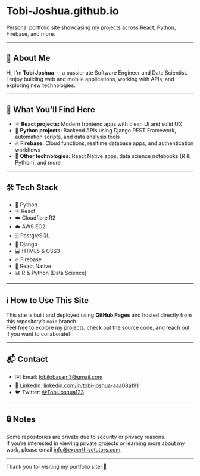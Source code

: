 # Tobi-Joshua.github.io

Personal portfolio site showcasing my projects across React, Python, Firebase, and more.

---

## 👤 About Me

Hi, I’m **Tobi Joshua** — a passionate Software Engineer and Data Scientist.  
I enjoy building web and mobile applications, working with APIs, and exploring new technologies.

---

## 📂 What You’ll Find Here

- ⚛️ **React projects:** Modern frontend apps with clean UI and solid UX  
- 🐍 **Python projects:** Backend APIs using Django REST Framework, automation scripts, and data analysis tools  
- 🔥 **Firebase:** Cloud functions, realtime database apps, and authentication workflows  
- 📱 **Other technologies:** React Native apps, data science notebooks (R & Python), and more

---

## 🛠️ Tech Stack

- 🐍 Python  
- ⚛️ React  
- ☁️ Cloudflare R2  
- ☁️ AWS EC2  
- 🗄️ PostgreSQL  
- 🔧 Django  
- 💻 HTML5 & CSS3  
- 🔥 Firebase  
- 📱 React Native  
- 📊 R & Python (Data Science)

---

## ℹ️ How to Use This Site

This site is built and deployed using **GitHub Pages** and hosted directly from this repository’s `main` branch.  
Feel free to explore my projects, check out the source code, and reach out if you want to collaborate!

---

## 📬 Contact

- ✉️ Email: [tobilobasam3@gmail.com](mailto:tobilobasam3@gmail.com)  
- 🔗 LinkedIn: [linkedin.com/in/tobi-joshua-aaa08a191](https://www.linkedin.com/in/tobi-joshua-aaa08a191/)  
- 🐦 Twitter: [@TobiJoshua123](https://x.com/TobiJoshua123)

---

## 🔒 Notes

Some repositories are private due to security or privacy reasons.  
If you’re interested in viewing private projects or learning more about my work, please email [info@experthivetutors.com](mailto:info@experthivetutors.com).

---

Thank you for visiting my portfolio site! 🚀
